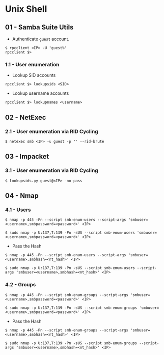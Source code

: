 # Unix Shell

## 01 - Samba Suite Utils

- Authenticate `guest` account.

```
$ rpcclient <IP> -U 'guest%'
rpcclient $>
```

### 1.1 - User enumeration

- Lookup SID accounts

`rpcclient $> lookupsids <SID>`

- Lookup username accounts

`rpcclient $> lookupnames <username>`

## 02 - NetExec

### 2.1 - User enumeration via RID Cycling

`$ netexec smb <IP> -u guest -p '' --rid-brute`

## 03 - Impacket

### 3.1 - User enumeration via RID Cycling

`$ lookupsids.py guest@<IP> -no-pass`

## 04 - Nmap

### 4.1 - Users

```
$ nmap -p 445 -Pn --script smb-enum-users --script-args 'smbuser=<username>,smbpassword=<password>' <IP>

$ sudo nmap -p U:137,T:139 -Pn -sUS --script smb-enum-users 'smbuser=<username>,smbpassword=<password>' <IP>
```

- Pass the Hash

```
$ nmap -p 445 -Pn --script smb-enum-users --script-args 'smbuser=<username>,smbhash=<nt_hash>' <IP>

$ sudo nmap -p U:137,T:139 -Pn -sUS --script smb-enum-users --script-args 'smbuser=<username>,smbhash=<nt_hash>' <IP>
```

### 4.2 - Groups

```
$ nmap -p 445 -Pn --script smb-enum-groups --script-args 'smbuser=<username>,smbpassword=<password>' <IP>

$ sudo nmap -p U:137,T:139 -Pn -sUS --script smb-enum-groups 'smbuser=<username>,smbpassword=<password>' <IP>
```

- Pass the Hash

```
$ nmap -p 445 -Pn --script smb-enum-groups --script-args 'smbuser=<username>,smbhash=<nt_hash>' <IP>

$ sudo nmap -p U:137,T:139 -Pn -sUS --script smb-enum-groups --script-args 'smbuser=<username>,smbhash=<nt_hash>' <IP>
```